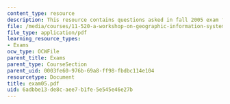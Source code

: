 ```yaml
---
content_type: resource
description: This resource contains questions asked in fall 2005 exam for the course.
file: /media/courses/11-520-a-workshop-on-geographic-information-systems-fall-2005/6adbbe13de8caee7b1fe5e545e46e27b_exam05.pdf
file_type: application/pdf
learning_resource_types:
- Exams
ocw_type: OCWFile
parent_title: Exams
parent_type: CourseSection
parent_uid: 0003fe60-976b-69a8-ff98-fbdbc114e104
resourcetype: Document
title: exam05.pdf
uid: 6adbbe13-de8c-aee7-b1fe-5e545e46e27b
---
```

